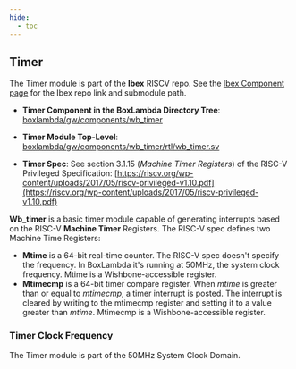 ```yaml
---
hide:
  - toc
---
```


## Timer

The Timer module is part of the **Ibex** RISCV repo. See the [Ibex Component page](components_ibex.md) for the Ibex repo link and submodule path.

- **Timer Component in the BoxLambda Directory Tree**:
    [boxlambda/gw/components/wb_timer](https://github.com/epsilon537/boxlambda/tree/master/gw/components/wb_timer)

- **Timer Module Top-Level**:
    [boxlambda/gw/components/wb_timer/rtl/wb_timer.sv](https://github.com/epsilon537/boxlambda/tree/master/gw/components/wb_timer/rtl/wb_timer.sv)

- **Timer Spec**: See section 3.1.15 (*Machine Timer Registers*) of the RISC-V Privileged Specification:
    [https://riscv.org/wp-content/uploads/2017/05/riscv-privileged-v1.10.pdf](https://riscv.org/wp-content/uploads/2017/05/riscv-privileged-v1.10.pdf)

**Wb_timer** is a basic timer module capable of generating interrupts based on the RISC-V **Machine Timer** Registers. The RISC-V spec defines two Machine Time Registers:

- **Mtime** is a 64-bit real-time counter. The RISC-V spec doesn't specify the frequency. In BoxLambda it's running at 50MHz, the system clock frequency. Mtime is a Wishbone-accessible register.
- **Mtimecmp** is a 64-bit timer compare register. When *mtime* is greater than or equal to *mtimecmp*, a timer interrupt is posted. The interrupt is cleared by writing to the mtimecmp register and setting it to a value greater than *mtime*. Mtimecmp is a Wishbone-accessible register.

### Timer Clock Frequency

The Timer module is part of the 50MHz System Clock Domain.

